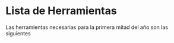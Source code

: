 # Lista de Herramientas

Las herramientas necesarias para la primera mitad del año son las siguientes

